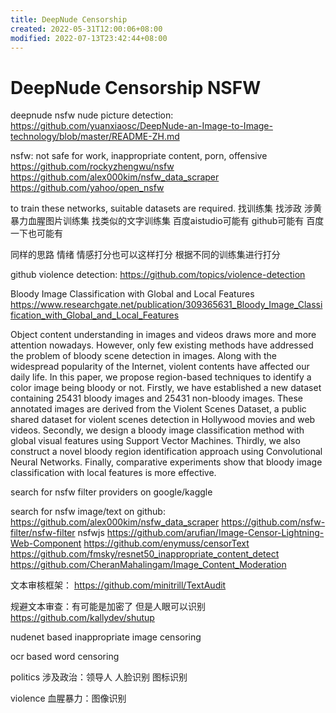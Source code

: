```yaml
---
title: DeepNude Censorship
created: 2022-05-31T12:00:06+08:00
modified: 2022-07-13T23:42:44+08:00
---
```


# DeepNude Censorship NSFW

deepnude nsfw nude picture detection:
https://github.com/yuanxiaosc/DeepNude-an-Image-to-Image-technology/blob/master/README-ZH.md

nsfw: not safe for work, inappropriate content, porn, offensive
https://github.com/rockyzhengwu/nsfw
https://github.com/alex000kim/nsfw_data_scraper
https://github.com/yahoo/open_nsfw


to train these networks, suitable datasets are required.
找训练集 找涉政 涉黄 暴力血腥图片训练集 找类似的文字训练集 百度aistudio可能有 github可能有 百度一下也可能有

同样的思路 情绪 情感打分也可以这样打分 根据不同的训练集进行打分

github violence detection:
https://github.com/topics/violence-detection

Bloody Image Classification with Global and Local Features
https://www.researchgate.net/publication/309365631_Bloody_Image_Classification_with_Global_and_Local_Features

Object content understanding in images and videos draws more and more attention nowadays. However, only few existing methods have addressed the problem of bloody scene detection in images. Along with the widespread popularity of the Internet, violent contents have affected our daily life. In this paper, we propose region-based techniques to identify a color image being bloody or not. Firstly, we have established a new dataset containing 25431 bloody images and 25431 non-bloody images. These annotated images are derived from the Violent Scenes Dataset, a public shared dataset for violent scenes detection in Hollywood movies and web videos. Secondly, we design a bloody image classification method with global visual features using Support Vector Machines. Thirdly, we also construct a novel bloody region identification approach using Convolutional Neural Networks. Finally, comparative experiments show that bloody image classification with local features is more effective.

search for nsfw filter providers on google/kaggle

search for nsfw image/text on github:
https://github.com/alex000kim/nsfw_data_scraper
https://github.com/nsfw-filter/nsfw-filter
nsfwjs
https://github.com/arufian/Image-Censor-Lightning-Web-Component
https://github.com/enymuss/censorText
https://github.com/fmsky/resnet50_inappropriate_content_detect
https://github.com/CheranMahalingam/Image_Content_Moderation

文本审核框架：
https://github.com/minitrill/TextAudit

规避文本审查：有可能是加密了 但是人眼可以识别
https://github.com/kallydev/shutup

nudenet based inappropriate image censoring

ocr based word censoring

politics
涉及政治：领导人 人脸识别 图标识别

violence 
血腥暴力：图像识别

